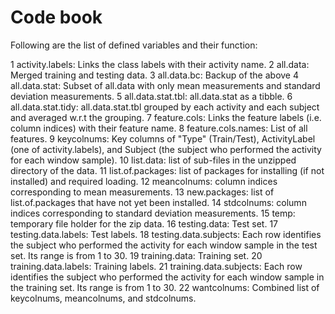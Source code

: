 # Code book

Following are the list of defined variables and their function:

1         activity.labels: Links the class labels with their activity name.
2                all.data: Merged training and testing data.
3             all.data.bc: Backup of the above
4           all.data.stat: Subset of all.data with only mean measurements and standard deviation measurements.
5       all.data.stat.tbl: all.data.stat as a tibble.
6      all.data.stat.tidy: all.data.stat.tbl grouped by each activity and each subject and averaged w.r.t the grouping.
7            feature.cols: Links the feature labels (i.e. column indices) with their feature name.
8      feature.cols.names: List of all features.
9              keycolnums: Key columns of "Type" (Train/Test), ActivityLabel (one of activity.labels), and Subject (the subject who performed the activity for each window sample).
10              list.data: list of sub-files in the unzipped directory of the data.
11       list.of.packages: list of packages for installing (if not installed) and required loading.
12            meancolnums: column indices corresponding to mean measurements.
13           new.packages: list of list.of.packages that have not yet been installed.
14             stdcolnums: column indices corresponding to standard deviation measurements.
15                   temp: temporary file holder for the zip data.
16           testing.data: Test set.
17    testing.data.labels: Test labels.
18  testing.data.subjects: Each row identifies the subject who performed the activity for each window sample in the test set. Its range is from 1 to 30.
19          training.data: Training set.
20   training.data.labels: Training labels.
21 training.data.subjects: Each row identifies the subject who performed the activity for each window sample in the training set. Its range is from 1 to 30.
22            wantcolnums: Combined list of keycolnums, meancolnums, and stdcolnums.
